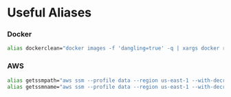 # Useful Aliases

### Docker

```bash
alias dockerclean="docker images -f 'dangling=true' -q | xargs docker rmi && docker ps -f 'status=exited' -q | xargs docker rm"
```

### AWS

```bash
alias getssmpath="aws ssm --profile data --region us-east-1 --with-decryption get-parameters-by-path --recursive --path"
alias getssmname="aws ssm --profile data --region us-east-1 --with-decryption get-parameter --name"
```


